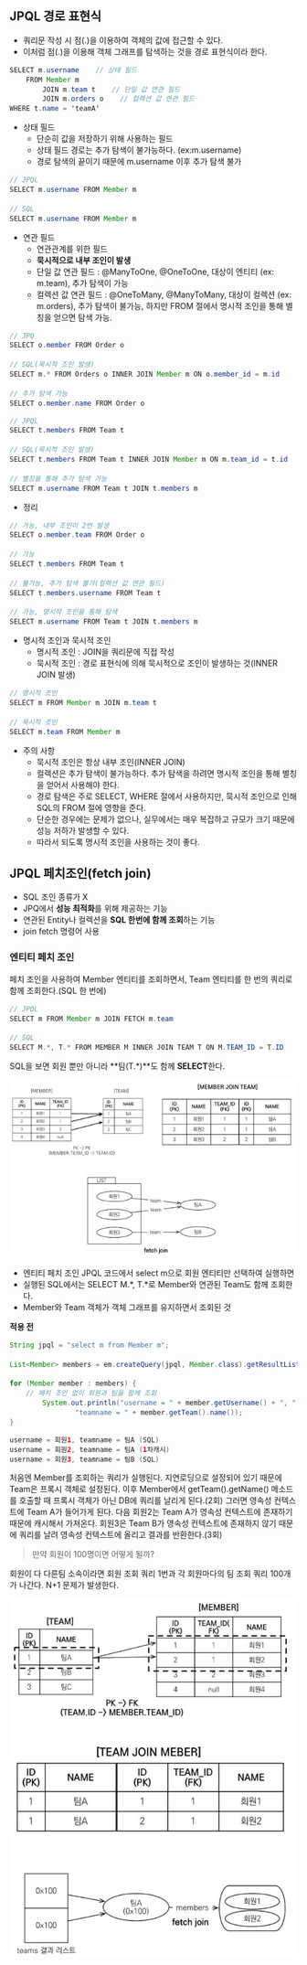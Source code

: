 ## JPQL 경로 표현식

- 쿼리문 작성 시 점(.)을 이용하여 객체의 값에 접근할 수 있다.
- 이처럼 점(.)을 이용해 객체 그래프를 탐색하는 것을 경로 표현식이라 한다.

~~~java
SELECT m.username    // 상태 필드
    FROM Member m
        JOIN m.team t    // 단일 값 연관 필드
        JOIN m.orders o    // 컬렉션 값 연관 필드
WHERE t.name = 'teamA'
~~~

- 상태 필드
  - 단순히 값을 저장하기 위해 사용하는 필드
  - 상태 필드 경로는 추가 탐색이 불가능하다. (ex:m.username)
  - 경로 탐색의 끝이기 때문에 m.username 이후 추가 탐색 불가

~~~java
// JPQL
SELECT m.username FROM Member m

// SQL
SELECT m.username FROM Member m
~~~

- 연관 필드
  - 연관관계를 위한 필드
  - **묵시적으로 내부 조인이 발생**
  - 단일 값 연관 필드 : @ManyToOne, @OneToOne, 대상이 엔티티 (ex: m.team), 추가 탐색이 가능
  - 컬렉션 값 연관 필드 : @OneToMany, @ManyToMany, 대상이 컬렉션 (ex: m.orders), 추가 탐색이 불가능, 하지만 FROM 절에서 명시적 조인을 통해 별칭을 얻으면 탐색 가능.

~~~java
// JPQ
SELECT o.member FROM Order o

// SQL(묵시적 조인 발생)
SELECT m.* FROM Orders o INNER JOIN Member m ON o.member_id = m.id

// 추가 탐색 가능
SELECT o.member.name FROM Order o
~~~

~~~java
// JPQL 
SELECT t.members FROM Team t

// SQL(묵시적 조인 발생)
SELECT t.members FROM Team t INNER JOIN Member m ON m.team_id = t.id

// 별칭을 통해 추가 탐색 가능
SELECT m.username FROM Team t JOIN t.members m
~~~

- 정리

~~~java
// 가능, 내부 조인이 2번 발생
SELECT o.member.team FROM Order o

// 가능
SELECT t.members FROM Team t

// 불가능, 추가 탐색 불가(컬렉션 값 연관 필드)
SELECT t.members.username FROM Team t

// 가능, 명시적 조인을 통해 탐색
SELECT m.username FROM Team t JOIN t.members m
~~~

- 명시적 조인과 묵시적 조인
  - 명시적 조인 : JOIN을 쿼리문에 직접 작성
  - 묵시적 조인 : 경로 표현식에 의해 묵시적으로 조인이 발생하는 것(INNER JOIN 발생)

~~~java
// 명시적 조인
SELECT m FROM Member m JOIN m.team t

// 묵시적 조인
SELECT m.team FROM Member m
~~~

- 주의 사항
  - 묵시적 조인은 항상 내부 조인(INNER JOIN)
  - 컬렉션은 추가 탐색이 불가능하다. 추가 탐색을 하려면 명시적 조인을 통해 별칭을 얻어서 사용해야 한다.
  - 경로 탐색은 주로 SELECT, WHERE 절에서 사용하지만, 묵시적 조인으로 인해 SQL의 FROM 절에 영향을 준다.
  - 단순한 경우에는 문제가 없으나, 실무에서는 매우 복잡하고 규모가 크기 때문에 성능 저하가 발생할 수 있다.
  - 따라서 되도록 명시적 조인을 사용하는 것이 좋다.
 
## JPQL 페치조인(fetch join)

- SQL 조인 종류가 X
- JPQ에서 **성능 최적화**를 위해 제공하는 기능
- 연관된 Entity나 컬렉션을 **SQL 한번에 함께 조회**하는 기능
- join fetch 명령어 사용

### 엔티티 페치 조인

페치 조인을 사용하여 Member 엔티티를 조회하면서, Team 엔티티를 한 번의 쿼리로 함께 조회한다.(SQL 한 번에)

~~~java
// JPQL
SELECT m FROM Member m JOIN FETCH m.team

// SQL
SELECT M.*, T.* FROM MEMBER M INNER JOIN TEAM T ON M.TEAM_ID = T.ID
~~~

SQL을 보면 회원 뿐만 아니라 **팀(T.*)**도 함께 **SELECT**한다.

![img](https://github.com/mistyblue0302/TIL/blob/main/Image/Fetch%20Join.jpg)

- 엔티티 페치 조인 JPQL 코드에서 select m으로 회원 엔티티만 선택하여 실행하면
- 실행된 SQL에서는 SELECT M.*, T.*로 Member와 연관된 Team도 함께 조회한다.
- Member와 Team 객체가 객체 그래프를 유지하면서 조회된 것

**적용 전**

~~~java
String jpql = "select m from Member m";

List<Member> members = em.createQuery(jpql, Member.class).getResultList();

for (Member member : members) {
    // 페치 조인 없이 회원과 팀을 함께 조회
		System.out.println("username = " + member.getUsername() + ", " +
				"teamname = " + member.getTeam().name());
}
~~~

~~~java
username = 회원1, teamname = 팀A (SQL)
username = 회원2, teamname = 팀A (1차캐시)
username = 회원3, teamname = 팀B (SQL)
~~~

처음엔 Member를 조회하는 쿼리가 실행된다. 지연로딩으로 설정되어 있기 때문에 Team은 프록시 객체로 설정된다. 이후 Member에서 getTeam().getName() 메소드를 호출할 때 프록시 객체가 아닌 DB에 쿼리를 날리게 된다.(2회) 그러면 영속성 컨텍스트에 Team A가 들어가게 된다. 다음 회원2는 Team A가 영속성 컨텍스트에 존재하기 때문에 캐시해서 가져온다. 회원3은 Team B가 영속성 컨텍스트에 존재하지 않기 때문에 쿼리를 날려 영속성 컨텍스트에 올리고 결과를 반환한다.(3회)

> 만약 회원이 100명이면 어떻게 될까?

회원이 다 다른팀 소속이라면 회원 조회 쿼리 1번과 각 회원마다의 팀 조회 쿼리 100개가 나간다. N+1 문제가 발생한다.


![img](https://github.com/mistyblue0302/TIL/blob/main/Image/Fetch%20Join2.jpg)







